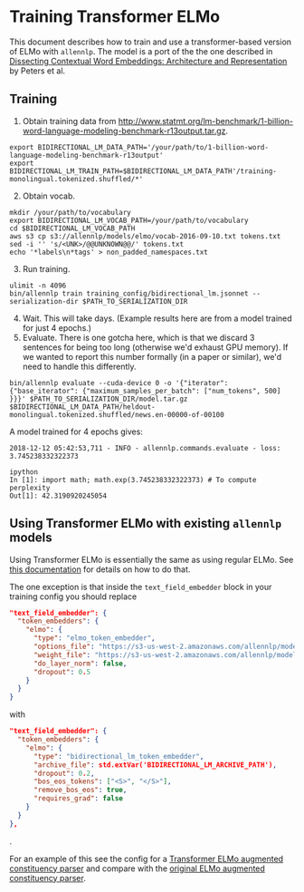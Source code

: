 # Training Transformer ELMo

This document describes how to train and use a transformer-based version of ELMo with `allennlp`. The model is a port of the the one described in [Dissecting Contextual Word Embeddings: Architecture and Representation](https://www.semanticscholar.org/paper/4dc99343fdc57cf974746e9549c6ee56f013cee5) by Peters et al.

## Training

1. Obtain training data from http://www.statmt.org/lm-benchmark/1-billion-word-language-modeling-benchmark-r13output.tar.gz.
```
export BIDIRECTIONAL_LM_DATA_PATH='/your/path/to/1-billion-word-language-modeling-benchmark-r13output'
export BIDIRECTIONAL_LM_TRAIN_PATH=$BIDIRECTIONAL_LM_DATA_PATH'/training-monolingual.tokenized.shuffled/*'
```
2. Obtain vocab.
```
mkdir /your/path/to/vocabulary
export BIDIRECTIONAL_LM_VOCAB_PATH=/your/path/to/vocabulary
cd $BIDIRECTIONAL_LM_VOCAB_PATH
aws s3 cp s3://allennlp/models/elmo/vocab-2016-09-10.txt tokens.txt
sed -i '' 's/<UNK>/@@UNKNOWN@@/' tokens.txt
echo '*labels\n*tags' > non_padded_namespaces.txt
```
3. Run training.
```
ulimit -n 4096
bin/allennlp train training_config/bidirectional_lm.jsonnet --serialization-dir $PATH_TO_SERIALIZATION_DIR
```
4. Wait. This will take days. (Example results here are from a model trained for just 4 epochs.)
5. Evaluate. There is one gotcha here, which is that we discard 3 sentences for being too long (otherwise we'd exhaust GPU memory). If we wanted to report this number formally (in a paper or similar), we'd need to handle this differently.
```
bin/allennlp evaluate --cuda-device 0 -o '{"iterator": {"base_iterator": {"maximum_samples_per_batch": ["num_tokens", 500] }}}' $PATH_TO_SERIALIZATION_DIR/model.tar.gz $BIDIRECTIONAL_LM_DATA_PATH/heldout-monolingual.tokenized.shuffled/news.en-00000-of-00100
```

A model trained for 4 epochs gives:
```
2018-12-12 05:42:53,711 - INFO - allennlp.commands.evaluate - loss: 3.745238332322373

ipython
In [1]: import math; math.exp(3.745238332322373) # To compute perplexity
Out[1]: 42.3190920245054
```

## Using Transformer ELMo with existing `allennlp` models

Using Transformer ELMo is essentially the same as using regular ELMo. See [this documentation](elmo.md#using-elmo-with-existing-allennlp-models) for details on how to do that.

The one exception is that inside the `text_field_embedder` block in your training config you should replace

```json
"text_field_embedder": {
  "token_embedders": {
    "elmo": {
      "type": "elmo_token_embedder",
      "options_file": "https://s3-us-west-2.amazonaws.com/allennlp/models/elmo/2x4096_512_2048cnn_2xhighway/elmo_2x4096_512_2048cnn_2xhighway_options.json",
      "weight_file": "https://s3-us-west-2.amazonaws.com/allennlp/models/elmo/2x4096_512_2048cnn_2xhighway/elmo_2x4096_512_2048cnn_2xhighway_weights.hdf5",
      "do_layer_norm": false,
      "dropout": 0.5
    }
  }
}
```

with

```json
"text_field_embedder": {
  "token_embedders": {
    "elmo": {
      "type": "bidirectional_lm_token_embedder",
      "archive_file": std.extVar('BIDIRECTIONAL_LM_ARCHIVE_PATH'),
      "dropout": 0.2,
      "bos_eos_tokens": ["<S>", "</S>"],
      "remove_bos_eos": true,
      "requires_grad": false
    }
  }
},
```
.

For an example of this see the config for a [Transformer ELMo augmented constituency parser](../../training_config/constituency_parser_transformer_elmo.jsonnet) and compare with the [original ELMo augmented constituency parser](../../training_config/constituency_parser_elmo.jsonnet).
